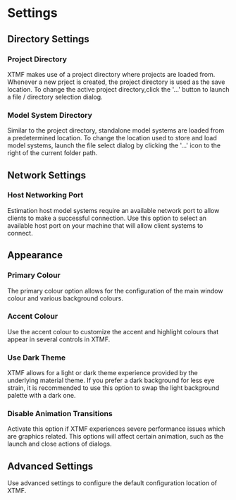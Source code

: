 # Settings

## Directory Settings

### Project Directory

XTMF makes use of a project directory where projects are loaded from. Whenever a new prject is created, the project directory is used as the save location. To change the active project directory,click the '...' button to launch a file / directory selection dialog.

### Model System Directory

Similar to the project directory, standalone model systems are loaded from a predetermined location. To change the location used to store and load model systems, launch the file select dialog by clicking the '...' icon to the right of the current folder path.

## Network Settings

### Host Networking Port

Estimation host model systems require an available network port to allow clients to make a successful connection. Use this option to select an available host port on your machine that will allow client systems to connect.

## Appearance

### Primary Colour

The primary colour option allows for the configuration of the main window colour and various background colours.

### Accent Colour

Use the accent colour to customize the accent and highlight colours that appear in several controls in XTMF.

### Use Dark Theme

XTMF allows for a light or dark theme experience provided by the underlying material theme. If you prefer a dark background for less eye strain, it is recommended to use this option to swap the light background palette with a dark one.

### Disable Animation Transitions

Activate this option if XTMF experiences severe performance issues which are graphics related. This options will affect certain animation, such as the launch and close actions of dialogs.

## Advanced Settings

Use advanced settings to configure the default configuration location of XTMF.
